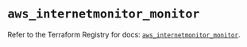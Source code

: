 # `aws_internetmonitor_monitor`

Refer to the Terraform Registry for docs: [`aws_internetmonitor_monitor`](https://registry.terraform.io/providers/hashicorp/aws/6.11.0/docs/resources/internetmonitor_monitor).
